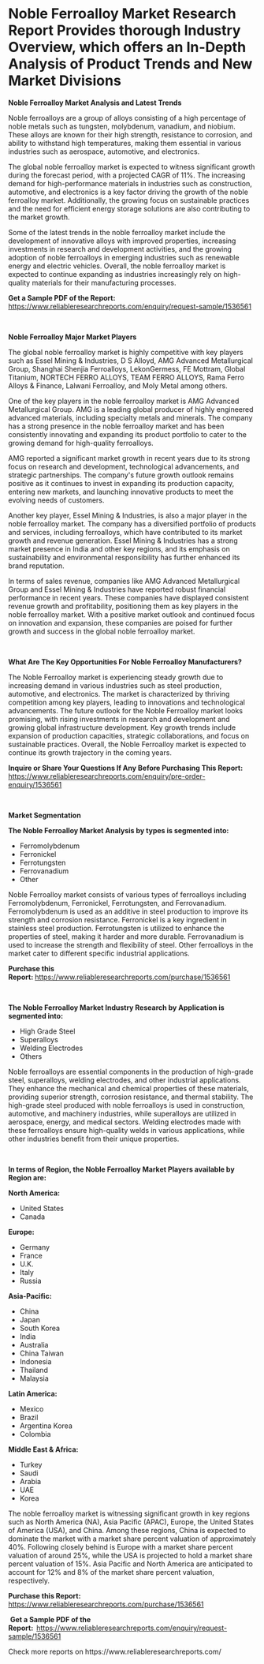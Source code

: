<p><h1>Noble Ferroalloy Market Research Report Provides thorough Industry Overview, which offers an In-Depth Analysis of Product Trends and New Market Divisions</h1></p><p><strong>Noble Ferroalloy Market Analysis and Latest Trends</strong></p>
<p><p>Noble ferroalloys are a group of alloys consisting of a high percentage of noble metals such as tungsten, molybdenum, vanadium, and niobium. These alloys are known for their high strength, resistance to corrosion, and ability to withstand high temperatures, making them essential in various industries such as aerospace, automotive, and electronics.</p><p>The global noble ferroalloy market is expected to witness significant growth during the forecast period, with a projected CAGR of 11%. The increasing demand for high-performance materials in industries such as construction, automotive, and electronics is a key factor driving the growth of the noble ferroalloy market. Additionally, the growing focus on sustainable practices and the need for efficient energy storage solutions are also contributing to the market growth.</p><p>Some of the latest trends in the noble ferroalloy market include the development of innovative alloys with improved properties, increasing investments in research and development activities, and the growing adoption of noble ferroalloys in emerging industries such as renewable energy and electric vehicles. Overall, the noble ferroalloy market is expected to continue expanding as industries increasingly rely on high-quality materials for their manufacturing processes.</p></p>
<p><strong>Get a Sample PDF of the Report:&nbsp;</strong> <a href="https://www.reliableresearchreports.com/enquiry/request-sample/1536561">https://www.reliableresearchreports.com/enquiry/request-sample/1536561</a></p>
<p>&nbsp;</p>
<p><strong>Noble Ferroalloy Major Market Players</strong></p>
<p><p>The global noble ferroalloy market is highly competitive with key players such as Essel Mining & Industries, D S Alloyd, AMG Advanced Metallurgical Group, Shanghai Shenjia Ferroalloys, LekonGermess, FE Mottram, Global Titanium, NORTECH FERRO ALLOYS, TEAM FERRO ALLOYS, Rama Ferro Alloys & Finance, Lalwani Ferroalloy, and Moly Metal among others.</p><p>One of the key players in the noble ferroalloy market is AMG Advanced Metallurgical Group. AMG is a leading global producer of highly engineered advanced materials, including specialty metals and minerals. The company has a strong presence in the noble ferroalloy market and has been consistently innovating and expanding its product portfolio to cater to the growing demand for high-quality ferroalloys.</p><p>AMG reported a significant market growth in recent years due to its strong focus on research and development, technological advancements, and strategic partnerships. The company's future growth outlook remains positive as it continues to invest in expanding its production capacity, entering new markets, and launching innovative products to meet the evolving needs of customers.</p><p>Another key player, Essel Mining & Industries, is also a major player in the noble ferroalloy market. The company has a diversified portfolio of products and services, including ferroalloys, which have contributed to its market growth and revenue generation. Essel Mining & Industries has a strong market presence in India and other key regions, and its emphasis on sustainability and environmental responsibility has further enhanced its brand reputation.</p><p>In terms of sales revenue, companies like AMG Advanced Metallurgical Group and Essel Mining & Industries have reported robust financial performance in recent years. These companies have displayed consistent revenue growth and profitability, positioning them as key players in the noble ferroalloy market. With a positive market outlook and continued focus on innovation and expansion, these companies are poised for further growth and success in the global noble ferroalloy market.</p></p>
<p>&nbsp;</p>
<p><strong>What Are The Key Opportunities For Noble Ferroalloy Manufacturers?</strong></p>
<p><p>The Noble Ferroalloy market is experiencing steady growth due to increasing demand in various industries such as steel production, automotive, and electronics. The market is characterized by thriving competition among key players, leading to innovations and technological advancements. The future outlook for the Noble Ferroalloy market looks promising, with rising investments in research and development and growing global infrastructure development. Key growth trends include expansion of production capacities, strategic collaborations, and focus on sustainable practices. Overall, the Noble Ferroalloy market is expected to continue its growth trajectory in the coming years.</p></p>
<p><strong>Inquire or Share Your Questions If Any Before Purchasing This Report:</strong> <a href="https://www.reliableresearchreports.com/enquiry/pre-order-enquiry/1536561">https://www.reliableresearchreports.com/enquiry/pre-order-enquiry/1536561</a></p>
<p>&nbsp;</p>
<p><strong>Market Segmentation</strong></p>
<p><strong>The Noble Ferroalloy Market Analysis by types is segmented into:</strong></p>
<p><ul><li>Ferromolybdenum</li><li>Ferronickel</li><li>Ferrotungsten</li><li>Ferrovanadium</li><li>Other</li></ul></p>
<p><p>Noble Ferroalloy market consists of various types of ferroalloys including Ferromolybdenum, Ferronickel, Ferrotungsten, and Ferrovanadium. Ferromolybdenum is used as an additive in steel production to improve its strength and corrosion resistance. Ferronickel is a key ingredient in stainless steel production. Ferrotungsten is utilized to enhance the properties of steel, making it harder and more durable. Ferrovanadium is used to increase the strength and flexibility of steel. Other ferroalloys in the market cater to different specific industrial applications.</p></p>
<p><strong>Purchase this Report:&nbsp;</strong><a href="https://www.reliableresearchreports.com/purchase/1536561">https://www.reliableresearchreports.com/purchase/1536561</a></p>
<p>&nbsp;</p>
<p><strong>The Noble Ferroalloy Market Industry Research by Application is segmented into:</strong></p>
<p><ul><li>High Grade Steel</li><li>Superalloys</li><li>Welding Electrodes</li><li>Others</li></ul></p>
<p><p>Noble ferroalloys are essential components in the production of high-grade steel, superalloys, welding electrodes, and other industrial applications. They enhance the mechanical and chemical properties of these materials, providing superior strength, corrosion resistance, and thermal stability. The high-grade steel produced with noble ferroalloys is used in construction, automotive, and machinery industries, while superalloys are utilized in aerospace, energy, and medical sectors. Welding electrodes made with these ferroalloys ensure high-quality welds in various applications, while other industries benefit from their unique properties.</p></p>
<p>&nbsp;</p>
<p><strong>In terms of Region, the Noble Ferroalloy Market Players available by Region are:</strong></p>
<p>
    <p> <strong> North America: </strong>
        <ul>
            <li>United States</li>
            <li>Canada</li>
        </ul>
        </p> 
    <p> <strong> Europe: </strong>
        <ul>
            <li>Germany</li>
            <li>France</li>
            <li>U.K.</li>
            <li>Italy</li>
            <li>Russia</li>
        </ul>
        </p> 
    <p> <strong> Asia-Pacific: </strong>
        <ul>
            <li>China</li>
            <li>Japan</li>
            <li>South Korea</li>
            <li>India</li>
            <li>Australia</li>
            <li>China Taiwan</li>
            <li>Indonesia</li>
            <li>Thailand</li>
            <li>Malaysia</li>
        </ul>
        </p> 
    <p> <strong> Latin America: </strong>
        <ul>
            <li>Mexico</li>
            <li>Brazil</li>
            <li>Argentina Korea</li>
            <li>Colombia</li>
        </ul>
        </p> 
    <p> <strong> Middle East & Africa: </strong>
        <ul>
            <li>Turkey</li>
            <li>Saudi</li>
            <li>Arabia</li>
            <li>UAE</li>
            <li>Korea</li>
        </ul>
    </p>
    </p>
<p><p>The noble ferroalloy market is witnessing significant growth in key regions such as North America (NA), Asia Pacific (APAC), Europe, the United States of America (USA), and China. Among these regions, China is expected to dominate the market with a market share percent valuation of approximately 40%. Following closely behind is Europe with a market share percent valuation of around 25%, while the USA is projected to hold a market share percent valuation of 15%. Asia Pacific and North America are anticipated to account for 12% and 8% of the market share percent valuation, respectively.</p></p>
<p><strong>Purchase this Report: </strong><a href="https://www.reliableresearchreports.com/purchase/1536561">https://www.reliableresearchreports.com/purchase/1536561</a></p>
<p>&nbsp;<strong>Get a Sample PDF of the Report:&nbsp;&nbsp;</strong><a href="https://www.reliableresearchreports.com/enquiry/request-sample/1536561">https://www.reliableresearchreports.com/enquiry/request-sample/1536561</a></p>
<p><strong></strong></p>
<p>Check more reports on https://www.reliableresearchreports.com/</p>
